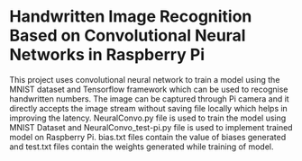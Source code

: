 # Handwritten Image Recognition Based on Convolutional Neural Networks in Raspberry Pi

This project uses convolutional neural network to train a model using the MNIST dataset and Tensorflow framework which can be used to recognise handwritten numbers.
The image can be captured through Pi camera and it directly accepts the image stream without saving file locally which helps in improving the latency.
NeuralConvo.py file is used to train the model using MNIST Dataset and NeuralConvo_test-pi.py file is used to implement trained model on Raspberry Pi.
bias.txt files contain the value of biases generated and test.txt files contain the weights generated while training of model.
